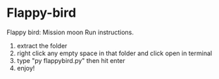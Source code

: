 # Flappy-bird
Flappy bird: Mission moon
Run instructions.
1. extract the folder
2. right click any empty space in that folder and click open in terminal
3. type "py flappybird.py" then hit enter
4. enjoy!
